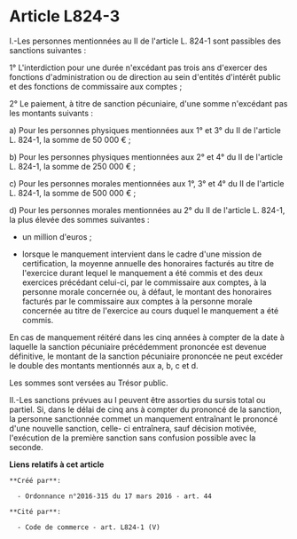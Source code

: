 # Article L824-3

I.-Les personnes mentionnées au II de l'article L. 824-1 sont passibles des sanctions suivantes : 

1° L'interdiction pour une durée n'excédant pas trois ans d'exercer des fonctions d'administration ou de direction au sein
d'entités d'intérêt public et des fonctions de commissaire aux comptes ; 

2° Le paiement, à titre de sanction pécuniaire, d'une somme n'excédant pas les montants suivants : 

a) Pour les personnes physiques mentionnées aux 1° et 3° du II de l'article L. 824-1, la somme de 50 000 € ; 

b) Pour les personnes physiques mentionnées aux 2° et 4° du II de l'article L. 824-1, la somme de 250 000 € ; 

c) Pour les personnes morales mentionnées aux 1°, 3° et 4° du II de l'article L. 824-1, la somme de 500 000 € ; 

d) Pour les personnes morales mentionnées au 2° du II de l'article L. 824-1, la plus élevée des sommes suivantes : 

- un million d'euros ; 

- lorsque le manquement intervient dans le cadre d'une mission de certification, la moyenne annuelle des honoraires facturés
au titre de l'exercice durant lequel le manquement a été commis et des deux exercices précédant celui-ci, par le commissaire
aux comptes, à la personne morale concernée ou, à défaut, le montant des honoraires facturés par le commissaire aux comptes à
la personne morale concernée au titre de l'exercice au cours duquel le manquement a été commis. 

En cas de manquement réitéré dans les cinq années à compter de la date à laquelle la sanction pécuniaire précédemment
prononcée est devenue définitive, le montant de la sanction pécuniaire prononcée ne peut excéder le double des montants
mentionnés aux a, b, c et d. 

Les sommes sont versées au Trésor public. 

II.-Les sanctions prévues au I peuvent être assorties du sursis total ou partiel. Si, dans le délai de cinq ans à compter du
prononcé de la sanction, la personne sanctionnée commet un manquement entraînant le prononcé d'une nouvelle sanction, celle-
ci entraînera, sauf décision motivée, l'exécution de la première sanction sans confusion possible avec la seconde.

**Liens relatifs à cet article**

	**Créé par**:

	  - Ordonnance n°2016-315 du 17 mars 2016 - art. 44

	**Cité par**:

	  - Code de commerce - art. L824-1 (V)
